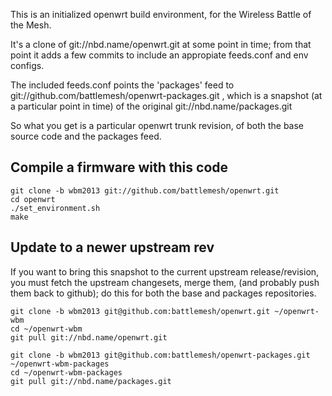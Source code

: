 This is an initialized openwrt build environment, for the Wireless Battle of the Mesh.

It's a clone of git://nbd.name/openwrt.git at some point in time; from that point it adds a few commits to include an appropiate feeds.conf and env configs.

The included feeds.conf points the 'packages' feed to git://github.com/battlemesh/openwrt-packages.git , which is a snapshot (at a particular point in time) of the original git://nbd.name/packages.git

So what you get is a particular openwrt trunk revision, of both the base source code and the packages feed.

Compile a firmware with this code
---------------------------------

    git clone -b wbm2013 git://github.com/battlemesh/openwrt.git
    cd openwrt
    ./set_environment.sh
    make

Update to a newer upstream rev
------------------------------

If you want to bring this snapshot to the current upstream release/revision, you must fetch the upstream changesets, merge them, (and probably push them back to github); do this for both the base and packages repositories.
    
    git clone -b wbm2013 git@github.com:battlemesh/openwrt.git ~/openwrt-wbm
    cd ~/openwrt-wbm
    git pull git://nbd.name/openwrt.git
    
    git clone -b wbm2013 git@github.com:battlemesh/openwrt-packages.git ~/openwrt-wbm-packages
    cd ~/openwrt-wbm-packages
    git pull git://nbd.name/packages.git
